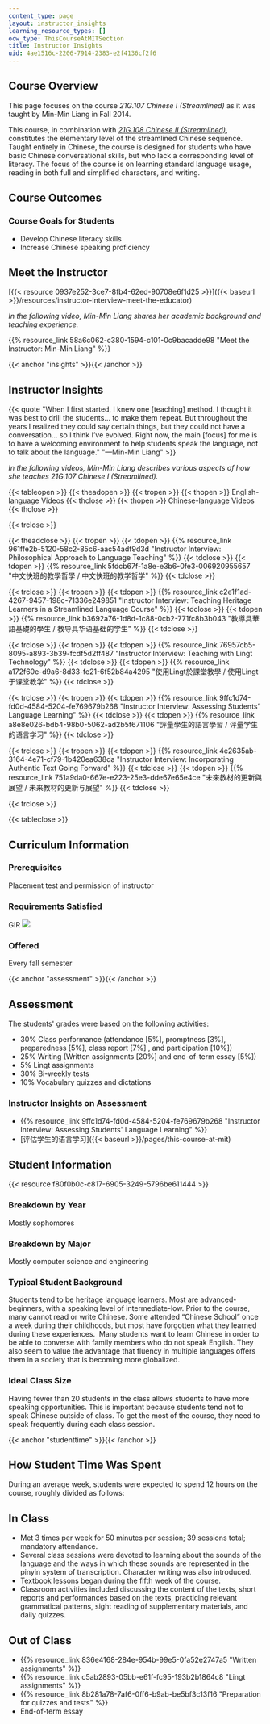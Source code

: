 ```yaml
---
content_type: page
layout: instructor_insights
learning_resource_types: []
ocw_type: ThisCourseAtMITSection
title: Instructor Insights
uid: 4ae1516c-2206-7914-2383-e2f4136cf2f6
---
```


Course Overview
---------------

This page focuses on the course _21G.107 Chinese I (Streamlined)_ as it was taught by Min-Min Liang in Fall 2014.

This course, in combination with [_21G.108 Chinese II (Streamlined)_](/courses/21g-108-chinese-ii-streamlined-spring-2015), constitutes the elementary level of the streamlined Chinese sequence. Taught entirely in Chinese, the course is designed for students who have basic Chinese conversational skills, but who lack a corresponding level of literacy. The focus of the course is on learning standard language usage, reading in both full and simplified characters, and writing. 

Course Outcomes
---------------

### Course Goals for Students

*   Develop Chinese literacy skills
*   Increase Chinese speaking proficiency

Meet the Instructor
-------------------

[{{< resource 0937e252-3ce7-8fb4-62ed-90708e6f1d25 >}}]({{< baseurl >}}/resources/instructor-interview-meet-the-educator)

_In the following video, Min-Min Liang shares her academic background and teaching experience._

{{% resource_link 58a6c062-c380-1594-c101-0c9bacadde98 "Meet the Instructor: Min-Min Liang" %}}

{{< anchor "insights" >}}{{< /anchor >}}

Instructor Insights
-------------------

{{< quote "When I first started, I knew one [teaching] method. I thought it was best to drill the students… to make them repeat. But throughout the years I realized they could say certain things, but they could not have a conversation... so I think I’ve evolved. Right now, the main [focus] for me is to have a welcoming environment to help students speak the language, not to talk about the language." "—Min-Min Liang" >}}

_In the following videos, Min-Min Liang describes various aspects of how she teaches _21G.107 Chinese I (Streamlined).__

{{< tableopen >}}
{{< theadopen >}}
{{< tropen >}}
{{< thopen >}}
English-language Videos
{{< thclose >}}
{{< thopen >}}
Chinese-language Videos
{{< thclose >}}

{{< trclose >}}

{{< theadclose >}}
{{< tropen >}}
{{< tdopen >}}
{{% resource_link 961ffe2b-5120-58c2-85c6-aac54adf9d3d "Instructor Interview: Philosophical Approach to Language Teaching" %}}
{{< tdclose >}}
{{< tdopen >}}
{{% resource_link 5fdcb67f-1a8e-e3b6-0fe3-006920955657 "中文快班的教學哲學 / 中文快班的教学哲学" %}}
{{< tdclose >}}

{{< trclose >}}
{{< tropen >}}
{{< tdopen >}}
{{% resource_link c2e1f1ad-4267-9457-198c-71336e249851 "Instructor Interview: Teaching Heritage Learners in a Streamlined Language Course" %}}
{{< tdclose >}}
{{< tdopen >}}
{{% resource_link b3692a76-1d8d-1c88-0cb2-771fc8b3b043 "教導具華語基礎的學生 / 教导具华语基础的学生" %}}
{{< tdclose >}}

{{< trclose >}}
{{< tropen >}}
{{< tdopen >}}
{{% resource_link 76957cb5-8095-a893-3b39-fcdf5d2ff487 "Instructor Interview: Teaching with Lingt Technology" %}}
{{< tdclose >}}
{{< tdopen >}}
{{% resource_link a172f60e-d9a6-8d33-fe21-6f52b84a4295 "使用Lingt於課堂教學 / 使用Lingt于课堂教学" %}}
{{< tdclose >}}

{{< trclose >}}
{{< tropen >}}
{{< tdopen >}}
{{% resource_link 9ffc1d74-fd0d-4584-5204-fe769679b268 "Instructor Interview: Assessing Students’ Language Learning" %}}
{{< tdclose >}}
{{< tdopen >}}
{{% resource_link a8e8e026-bdb4-98b0-5062-ad2b5f671106 "評量學生的語言學習 / 评量学生的语言学习" %}}
{{< tdclose >}}

{{< trclose >}}
{{< tropen >}}
{{< tdopen >}}
{{% resource_link 4e2635ab-3164-4e71-cf79-1b420ea638da "Instructor Interview: Incorporating Authentic Text Going Forward" %}}
{{< tdclose >}}
{{< tdopen >}}
{{% resource_link 751a9da0-667e-e223-25e3-dde67e65e4ce "未來教材的更新與展望 / 未来教材的更新与展望" %}}
{{< tdclose >}}

{{< trclose >}}

{{< tableclose >}}

Curriculum Information
----------------------

### Prerequisites

Placement test and permission of instructor

### Requirements Satisfied

GIR ![](/images/educator/icon-question-gir.png)

### Offered

Every fall semester

{{< anchor "assessment" >}}{{< /anchor >}}

Assessment
----------

The students' grades were based on the following activities:

- 30% Class performance (attendance [5%], promptness [3%], preparedness [5%], class report [7%] , and participation [10%])
- 25% Writing (Written assignments [20%] and end-of-term essay [5%])
- 5% Lingt assignments
- 30% Bi-weekly tests
- 10% Vocabulary quizzes and dictations


### Instructor Insights on Assessment
*   {{% resource_link 9ffc1d74-fd0d-4584-5204-fe769679b268 "Instructor Interview: Assessing Students' Language Learning" %}}
*   [评估学生的语言学习]({{< baseurl >}}/pages/this-course-at-mit)

Student Information
-------------------

{{< resource f80f0b0c-c817-6905-3249-5796be611444 >}}

### Breakdown by Year

Mostly sophomores

### Breakdown by Major

Mostly computer science and engineering

### Typical Student Background

Students tend to be heritage language learners. Most are advanced-beginners, with a speaking level of intermediate-low. Prior to the course, many cannot read or write Chinese. Some attended “Chinese School” once a week during their childhoods, but most have forgotten what they learned during these experiences.  Many students want to learn Chinese in order to be able to converse with family members who do not speak English. They also seem to value the advantage that fluency in multiple languages offers them in a society that is becoming more globalized.

### Ideal Class Size

Having fewer than 20 students in the class allows students to have more speaking opportunities. This is important because students tend not to speak Chinese outside of class. To get the most of the course, they need to speak frequently during each class session.

{{< anchor "studenttime" >}}{{< /anchor >}}

How Student Time Was Spent
--------------------------

During an average week, students were expected to spend 12 hours on the course, roughly divided as follows:

In Class
--------

*   Met 3 times per week for 50 minutes per session; 39 sessions total; mandatory attendance.
*   Several class sessions were devoted to learning about the sounds of the language and the ways in which these sounds are represented in the pinyin system of transcription. Character writing was also introduced.
*   Textbook lessons began during the fifth week of the course.
*   Classroom activities included discussing the content of the texts, short reports and performances based on the texts, practicing relevant grammatical patterns, sight reading of supplementary materials, and daily quizzes.

Out of Class
------------

*   {{% resource_link 836e4168-284e-954b-99e5-0fa52e2747a5 "Written assignments" %}}
*   {{% resource_link c5ab2893-05bb-e61f-fc95-193b2b1864c8 "Lingt assignments" %}}
*   {{% resource_link 8b281a78-7af6-0ff6-b9ab-be5bf3c13f16 "Preparation for quizzes and tests" %}}
*   End-of-term essay